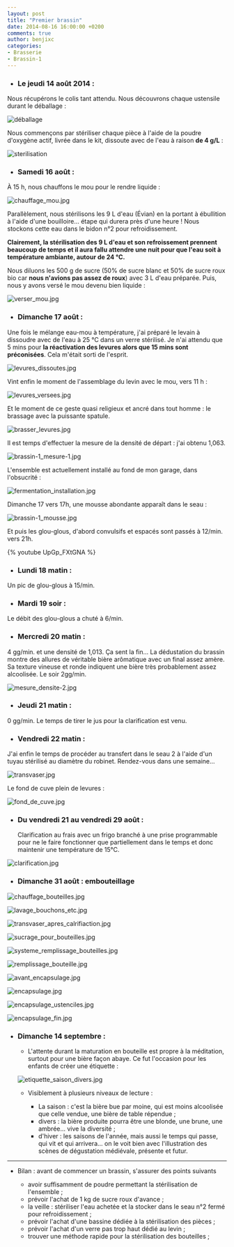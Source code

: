 ```yaml
---
layout: post
title: "Premier brassin"
date: 2014-08-16 16:00:00 +0200
comments: true
author: benjixc
categories: 
- Brasserie
- Brassin-1
---
```



* ### Le jeudi 14 août 2014 : ### 

Nous récupérons le colis tant attendu. Nous découvrons chaque ustensile durant le déballage :

![déballage](/images/brassin1/debalage.jpg)

Nous commençons par stériliser chaque pièce à l'aide de la poudre d'oxygène actif, livrée dans le kit, dissoute avec de l'eau à raison **de 4 g/L** :

![sterilisation](/images/brassin1/sterilisation.jpg)

*  ### Samedi 16 août :  ### 

À 15 h, nous chauffons le mou pour le rendre liquide :

![chauffage_mou.jpg](/images/brassin1/chauffage_mou.jpg)

Parallèlement, nous stérilisons les 9 L d'eau (Évian) en la portant à ébullition à l'aide d'une bouilloire... étape qui durera près d'une heure !
Nous stockons cette eau dans le bidon n°2 pour refroidissement.

**Clairement, la stérilisation des 9 L d'eau et son refroissement prennent beaucoup de temps et il aura fallu attendre une nuit pour que l'eau soit à température ambiante, autour de 24 °C.**

Nous diluons les 500 g de sucre (50% de sucre blanc et 50% de sucre roux bio car **nous n'avions pas assez de roux**) avec 3 L d'eau préparée. Puis, nous y avons versé le mou devenu bien liquide :

![verser_mou.jpg](/images/brassin1/verser_mou.jpg)

*  ### Dimanche 17 août : ### 

Une fois le mélange eau-mou à température, j'ai préparé le levain à dissoudre avec de l'eau à 25 °C dans un verre stérilisé. Je n'ai attendu que 5 mins pour **la réactivation des levures alors que 15 mins sont préconisées**. Cela m'était sorti de l'esprit.


![levures_dissoutes.jpg](/images/brassin1/levures_dissoutes.jpg)

Vint enfin le moment de l'assemblage du levin avec le mou, vers 11 h :

![levures_versees.jpg](/images/brassin1/levures_versees.jpg)

Et le moment de ce geste quasi religieux et ancré dans tout homme : le brassage avec la puissante spatule.

![brasser_levures.jpg](/images/brassin1/brasser_levures.jpg)

Il est temps d'effectuer la mesure de la densité de départ : j'ai obtenu 1,063.

![brassin-1_mesure-1.jpg](/images/brassin1/brassin-1_mesure-1.jpg)

L'ensemble est actuellement installé au fond de mon garage, dans l'obsucrité :

![fermentation_installation.jpg](/images/brassin1/fermentation_installation.jpg)

Dimanche 17 vers 17h, une mousse abondante apparaît dans le seau :

![brassin-1_mousse.jpg](/images/brassin1/brassin-1_mousse.jpg)

Et puis les glou-glous, d'abord convulsifs et espacés sont passés à 12/min. vers 21h.

{% youtube  UpGp_FXtGNA %}

*  ### Lundi 18 matin : ### 

Un pic de glou-glous à 15/min.

*  ### Mardi 19 soir : ### 

Le débit des glou-glous a chuté à 6/min.

*  ### Mercredi 20 matin : ### 

4 gg/min. et une densité de 1,013. Ça sent la fin...
La dédustation du brassin montre des allures de véritable bière arômatique avec un final assez amère. Sa texture vineuse et ronde indiquent une bière très probablement assez alcoolisée. Le soir 2gg/min.

![mesure_densite-2.jpg](/images/brassin1/mesure_densite-2.jpg)

*  ### Jeudi 21 matin : ### 

0 gg/min. Le temps de tirer le jus pour la clarification est venu.

*  ### Vendredi 22 matin : ### 

J'ai enfin le temps de procéder au transfert dans le seau 2 à l'aide d'un tuyau stérilisé au diamètre du robinet. Rendez-vous dans une semaine...

![transvaser.jpg](/images/brassin1/transvaser.jpg)

Le fond de cuve plein de levures :

![fond_de_cuve.jpg](/images/brassin1/fond_de_cuve.jpg)

* ### Du vendredi 21 au vendredi 29 août : ###
  Clarification au frais avec un frigo branché à une prise programmable pour ne le faire fonctionner que partiellement dans le temps et donc maintenir une température de 15°C.

![clarification.jpg](/images/brassin1/clarification.jpg)



* ### Dimanche 31 août : embouteillage ###

![chauffage_bouteilles.jpg](/images/brassin1/chauffage_bouteilles.jpg)

![lavage_bouchons_etc.jpg](/images/brassin1/lavage_bouchons_etc.jpg)

![transvaser_apres_calrifiaction.jpg](/images/brassin1/transvaser_apres_calrifiaction.jpg)

![sucrage_pour_bouteilles.jpg](/images/brassin1/sucrage_pour_bouteilles.jpg)

![systeme_remplissage_bouteilles.jpg](/images/brassin1/systeme_remplissage_bouteilles.jpg)

![remplissage_bouteille.jpg](/images/brassin1/remplissage_bouteille.jpg)

![avant_encapsulage.jpg](/images/brassin1/avant_encapsulage.jpg)

![encapsulage.jpg](/images/brassin1/encapsulage.jpg)

![encapsulage_ustenciles.jpg](/images/brassin1/encapsulage_ustenciles.jpg)

![encapsulage_fin.jpg](/images/brassin1/encapsulage_fin.jpg)

*  ### Dimanche 14 septembre : ### 
    * L'attente durant la maturation en bouteille est propre à la méditation, surtout pour une bière façon abaye. Ce fut l'occasion pour les enfants de créer une étiquette :

    ![etiquette_saison_divers.jpg](/images/brassin1/etiquette_saison_divers.jpg)

   * Visiblement à plusieurs niveaux de lecture :

       - La saison : c'est la bière bue par moine, qui est moins alcoolisée que celle vendue, une bière de table répendue ;
       - divers : la bière produite pourra être une blonde, une brune, une ambrée... vive la diversité ;
       - d'hiver : les saisons de l'année, mais aussi le temps qui passe, qui vit et qui arrivera... on le voit bien avec l'illustration des scènes de dégustation médiévale, présente et futur.

* * * *

* Bilan : avant de commencer un brassin, s'assurer des points suivants

    * avoir suffisamment de poudre permettant la stérilisation de l'ensemble ;
    * prévoir l'achat de 1 kg de sucre roux d'avance ;
    * la veille : stériliser l'eau achetée et la stocker dans le seau n°2 fermé pour refroidissement ;
    * prévoir l'achat d'une bassine dédiée à la stérilisation des pièces ;
    * prévoir l'achat d'un verre pas trop haut dédié au levin ;
    * trouver une méthode rapide pour la stérilisation des bouteilles ;

